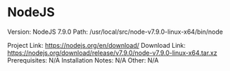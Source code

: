 NodeJS
===

Version: NodeJS 7.9.0
Path: /usr/local/src/node-v7.9.0-linux-x64/bin/node

Project Link: https://nodejs.org/en/download/
Download Link: https://nodejs.org/download/release/v7.9.0/node-v7.9.0-linux-x64.tar.xz
Prerequisites: N/A
Installation Notes: N/A
Other: N/A
